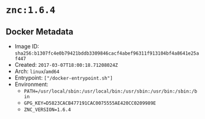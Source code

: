 # `znc:1.6.4`

## Docker Metadata

- Image ID: `sha256:b1307fc4e0b79421bddb3309846cacf4abef96311f913104bf4a8641e25af447`
- Created: `2017-03-07T18:00:18.71208024Z`
- Arch: `linux`/`amd64`
- Entrypoint: `["/docker-entrypoint.sh"]`
- Environment:
  - `PATH=/usr/local/sbin:/usr/local/bin:/usr/sbin:/usr/bin:/sbin:/bin`
  - `GPG_KEY=D5823CACB477191CAC0075555AE420CC0209989E`
  - `ZNC_VERSION=1.6.4`
